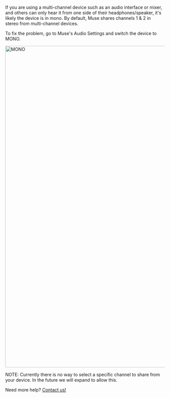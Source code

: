 If you are using a multi-channel device such as an audio interface or mixer, and others can only hear it from one side of their headphones/speaker, it's likely the device is in mono.
By default, Muse shares channels 1 & 2 in stereo from multi-channel devices.

To fix the problem, go to Muse's Audio Settings and switch the device to MONO.

<img width="1012" alt="MONO" src="https://user-images.githubusercontent.com/7818811/152437376-f6ed80f9-1e54-4ee5-8bdf-7aeafe193831.png">

NOTE: Currently there is no way to select a specific channel to share from your device. In the future we will expand to allow this.

Need more help? [Contact us!](https://www.musesessions.co/contact)